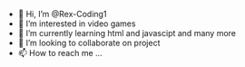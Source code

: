 - 👋 Hi, I’m @Rex-Coding1
- 👀 I’m interested in video games
- 🌱 I’m currently learning html and javascipt and many more
- 💞️ I’m looking to collaborate on project
- 📫 How to reach me ...

<!---
Rex-Coding1/Rex-Coding1 is a ✨ special ✨ repository because its `README.md` (this file) appears on your GitHub profile.
You can click the Preview link to take a look at your changes.
--->
